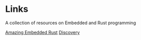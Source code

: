 # Links
A collection of resources on Embedded and Rust programming

[Amazing Embedded Rust](https://github.com/rust-embedded/awesome-embedded-rust)
[Discovery](https://rust-embedded.github.io/discovery/)

